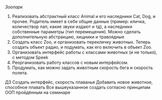 *Зоопарк*

1. Реализовать абстрактный класс Animal и его наследники Cat, Dog, и прочее. Родитель имеет в себе общие данные (пример:
   кличка, количествор лап, какие звуки издают и тд), а наследники собственные параметры (тип перемещения). Можно
   сделать дополнительную абстракцию, хищники и травоядные
2. Создать класс Zoo, и организовать перекличку животных. Теперь создать объект радио, и подумать, как его включить в
   объект Zoo.
3. Организовать интерфейс работы с классами животных (и не только), с методом Speek
4. Реорганизовать работу классов с новым интерфейсом.
5. Продумать, как можно задать животным скорость бега и скорость полета.

ДЗ
Создать интерфейс, скорость плаванья
Добавить новое животное, способное плавать
Все вышеуказанное создать согласно принципам ООП пройдённым на семинаре